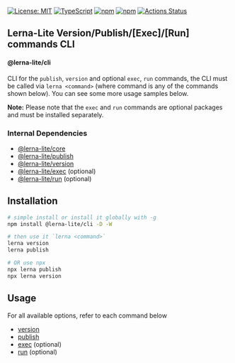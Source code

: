 [![License: MIT](https://img.shields.io/badge/License-MIT-yellow.svg)](https://opensource.org/licenses/MIT)
[![TypeScript](https://img.shields.io/badge/%3C%2F%3E-TypeScript-%230074c1.svg)](http://www.typescriptlang.org/)
[![npm](https://img.shields.io/npm/dy/@lerna-lite/cli?color=forest)](https://www.npmjs.com/package/@lerna-lite/cli)
[![npm](https://img.shields.io/npm/v/@lerna-lite/cli.svg?logo=npm&logoColor=fff&label=npm&color=limegreen)](https://www.npmjs.com/package/@lerna-lite/cli)
[![Actions Status](https://github.com/ghiscoding/lerna-lite/workflows/CI%20Build/badge.svg)](https://github.com/ghiscoding/lerna-lite/actions)

## Lerna-Lite Version/Publish/[Exec]/[Run] commands CLI
#### @lerna-lite/cli

CLI for the `publish`, `version` and optional `exec`, `run` commands, the CLI must be called via `lerna <command>` (where command is any of the commands shown below). You can see some more usage samples below.

**Note:** Please note that the `exec` and `run` commands are optional packages and must be installed separately.

### Internal Dependencies
- [@lerna-lite/core](https://github.com/ghiscoding/lerna-lite/tree/main/packages/core)
- [@lerna-lite/publish](https://github.com/ghiscoding/lerna-lite/tree/main/packages/publish)
- [@lerna-lite/version](https://github.com/ghiscoding/lerna-lite/tree/main/packages/version)
- [@lerna-lite/exec](https://github.com/ghiscoding/lerna-lite/tree/main/packages/exec) (optional)
- [@lerna-lite/run](https://github.com/ghiscoding/lerna-lite/tree/main/packages/run) (optional)

## Installation
```sh
# simple install or install it globally with -g
npm install @lerna-lite/cli -D -W

# then use it `lerna <command>`
lerna version
lerna publish

# OR use npx
npx lerna publish
npx lerna version
```

## Usage
For all available options, refer to each command below
- [version](https://github.com/ghiscoding/lerna-lite/blob/main/packages/version/README.md)
- [publish](https://github.com/ghiscoding/lerna-lite/blob/main/packages/publish/README.md)
- [exec](https://github.com/ghiscoding/lerna-lite/blob/main/packages/exec/README.md) (optional)
- [run](https://github.com/ghiscoding/lerna-lite/blob/main/packages/run/README.md) (optional)
